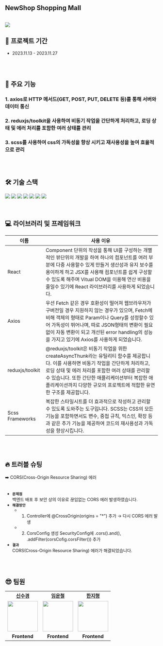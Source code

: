 ## NewShop Shopping Mall

<br />
<img src="https://sour-process-b08.notion.site/image/https%3A%2F%2Fprod-files-secure.s3.us-west-2.amazonaws.com%2F812354cb-4304-4b1b-b07d-f3c2e18143f4%2Ffe9b6636-8f94-468a-8018-9d708e7df3d1%2F%25EC%25A0%2584%25EC%25B2%25B4%25ED%2599%2594%25EB%25A9%25B4.jpg?table=block&id=23afb863-f337-4054-9fbc-4c3fba826b71&spaceId=812354cb-4304-4b1b-b07d-f3c2e18143f4&width=2000&userId=&cache=v2"/>

<br />

<!-- ## [깃 주소 Link.](https://fe02-clonecodingproject.vercel.app) -->

## 📆 프로젝트 기간

- 2023.11.13 - 2023.11.27

<br />
<br />

## 📖 주요 기능

### 1. axios로 HTTP 메서드(GET, POST, PUT, DELETE 등)를 통해 서버와 데이터 통신

### 2. reduxjs/toolkit을 사용하여 비동기 작업을 간단하게 처리하고, 로딩 상태 및 에러 처리를 포함한 여러 상태를 관리

### 3. scss를 사용하여 css의 가독성을 향상 시키고 재사용성을 높여 효율적으로 관리

<br />
<br />

## 🛠 기술 스택

<div align=left>
  <img src="https://img.shields.io/badge/html5-E34F26?style=for-the-badge&logo=html5&logoColor=white">
  <img src="https://img.shields.io/badge/css-1572B6?style=for-the-badge&logo=css3&logoColor=white">
  <img src="https://img.shields.io/badge/javascript-F7DF1E?style=for-the-badge&logo=javascript&logoColor=black"> 
  <img src="https://img.shields.io/badge/React-20232A?style=for-the-badge&logo=react&logoColor=61DAFB">
  <img src="https://img.shields.io/badge/Redux-593D88?style=for-the-badge&logo=redux&logoColor=white">
  <img src="https://img.shields.io/badge/GitHub-100000?style=for-the-badge&logo=github&logoColor=white">
  <img src="https://img.shields.io/badge/Sass-CC6699?style=for-the-badge&logo=sass&logoColor=white">
</div>
<br>
<br>
<!-- ## 🛠 기술 스택-->

<!-- <div align=left>
  <img src="https://img.shields.io/badge/Java-ED8B00?style=for-the-badge&logo=openjdk&logoColor=white">
  <img src="https://img.shields.io/badge/Spring-6DB33F?style=for-the-badge&logo=spring&logoColor=white">
  <img src="https://img.shields.io/badge/MySQL-00000F?style=for-the-badge&logo=mysql&logoColor=white">
  <img src="https://img.shields.io/badge/MariaDB-003545?style=for-the-badge&logo=mariadb&logoColor=white">
  <img src="https://img.shields.io/badge/Amazon_AWS-232F3E?style=for-the-badge&logo=amazon-aws&logoColor=white">
  <img src="https://img.shields.io/badge/GitHub-100000?style=for-the-badge&logo=github&logoColor=white">
</div> -->

## 💻 라이브러리 및 프레임워크

| 이름            | 사용 이유                                                                                                                                                                                                                                                                                                            |
| --------------- | -------------------------------------------------------------------------------------------------------------------------------------------------------------------------------------------------------------------------------------------------------------------------------------------------------------------- |
| React           | Component 단위의 작성을 통해 UI를 구성하는 개별적인 뷰단위의 개발을 하여 하나의 컴포넌트를 여러 부분에 다중 사용할수 있게 만들거 생산성과 유지 보수를 용이하게 하고 JSX를 사용해 컴포넌트를 쉽게 구성할수 있도록 해주며 Vitual DOM을 이용해 연산 비용을 줄일수 있기에 React 라이브러리를 사용하게 되었습니다.        |
| Axios           | 우선 Fetch 같은 경우 호환성이 떨어져 웹브라우저가 구버전일 경우 지원하지 않는 경우가 있으며, Fetch에 비해 객체의 형태로 Param이나 Query를 성정할수 있어 가독성이 뛰어나며, 따로 JSON형태의 변환이 필요없이 자동 변환이 되고 개선된 error handling의 성능을 가지고 있기에 Axios를 사용하게 되었습니다.                |
| reduxjs/toolkit | @reduxjs/toolkit은 비동기 작업을 위한 createAsyncThunk라는 유틸리티 함수를 제공합니다. 이를 사용하면 비동기 작업을 간단하게 처리하고, 로딩 상태 및 에러 처리를 포함한 여러 상태를 관리할 수 있습니다. 또한 간단한 애플리케이션부터 복잡한 애플리케이션까지 다양한 규모의 프로젝트에 적합한 유연한 구조를 제공합니다. |
| Scss Frameworks | 복잡한 스타일시트를 더 효과적으로 작성하고 관리할 수 있도록 도와주는 도구입니다. SCSS는 CSS의 모든 기능을 포함하면서도 변수, 중첩 규칙, 믹스인, 확장 등과 같은 추가 기능을 제공하여 코드의 재사용성과 가독성을 향상시킵니다.                                                                                         |

<br/><br/>

## 🔥 트러블 슈팅

<summary>➡️ CORS(Cross-Origin Resource Sharing) 에러</summary> 
  <br/>

- **`문제점`** <br/>
  백엔드 배포 후 보안 상의 이유로 끊임없는 CORS 에러 발생하였습니다.
- **`해결방안`**<br/>
  - 1.  Controller에 @CrossOrigin(origins = "\*") 추가 → 다시 CORS 에러 발생
  - 2.  CorsConfig 생성
        SecurityConfig에 .cors().and(), .addFilter(corsCofig.corsFilter()) 추가
- **`결과`**<br/>
  CORS(Cross-Origin Resource Sharing) 에러가 해결되었습니다.

<br /><br/>

## 😎 팀원

<table>
   <tr>
   <td align="center"><b><a href="https://github.com/newsks">신수경</a></b></td>
    <td align="center"><b><a href="https://github.com/unchul">임운철</a></b></td>
    <td align="center"><b><a href="https://github.com/hanjihyeong">한지형</a></b></td>
  </tr>
  <tr>
    <td align="center"><a href="https://github.com/newsks"><img src="https://avatars.githubusercontent.com/u/129296269?v=4" width="100px" /></a></td>  
  <td align="center"><a href="https://github.com/unchul"><img src="https://avatars.githubusercontent.com/u/105141025?v=4" width="100px" /></a></td>
    <td align="center"><a href="https://github.com/hanjihyeong"><img src="https://avatars.githubusercontent.com/u/143388067?v=4" width="100px" /></a></td>
   
  </tr>
  <tr>
    <td align="center"><b>Frontend</b></td>
    <td align="center"><b>Frontend</b></td>
    <td align="center"><b>Frontend</b></td>
  </tr>
</table>
